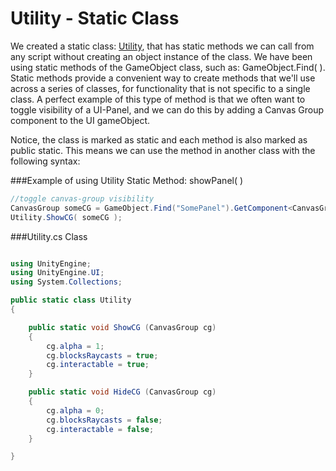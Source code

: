 # Utility - Static Class

We created a static class: [Utility](https://kdoore.gitbooks.io/cs-2335/content/utility_-_static_class.html#utility---static-class), that has static methods we can call from any script without creating an object instance of the class.  We have been using static methods of the GameObject class, such as: GameObject.Find( ). Static methods provide a convenient way to create methods that we'll use across a series of classes, for functionality that is not specific to a single class.  A perfect example of this type of method is that we often want to toggle visibility of a UI-Panel, and we can do this by adding a Canvas Group component to the UI gameObject.

Notice, the class is marked as static and each method is also marked as public static.  This means we can use the method in another class with the following syntax:

###Example of using Utility Static Method: showPanel( )

```C#
//toggle canvas-group visibility
CanvasGroup someCG = GameObject.Find("SomePanel").GetComponent<CanvasGroup>();
Utility.ShowCG( someCG );

```

###Utility.cs Class
```C#

using UnityEngine;
using UnityEngine.UI;
using System.Collections;

public static class Utility
{

	public static void ShowCG (CanvasGroup cg)
	{
		cg.alpha = 1;
		cg.blocksRaycasts = true;
		cg.interactable = true;
	}

	public static void HideCG (CanvasGroup cg)
	{
		cg.alpha = 0;
		cg.blocksRaycasts = false;
		cg.interactable = false;
	}

}
```
